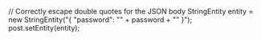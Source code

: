 // Correctly escape double quotes for the JSON body
StringEntity entity = new StringEntity("{ \"password\": \"" + password + "\" }");
post.setEntity(entity);
